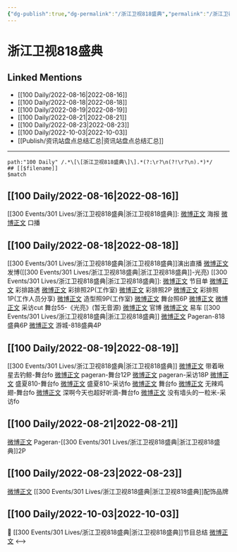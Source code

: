 ```yaml
---
{"dg-publish":true,"dg-permalink":"/浙江卫视818盛典","permalink":"/浙江卫视818盛典/","created":"2022-12-07T16:05:19.000+08:00","updated":"2023-01-04T13:38:40.074+08:00"}
---
```


# 浙江卫视818盛典

## Linked Mentions
- [[100 Daily/2022-08-16\|2022-08-16]]
- [[100 Daily/2022-08-18\|2022-08-18]]
- [[100 Daily/2022-08-19\|2022-08-19]]
- [[100 Daily/2022-08-21\|2022-08-21]]
- [[100 Daily/2022-08-23\|2022-08-23]]
- [[100 Daily/2022-10-03\|2022-10-03]]
- [[Publish/资讯站盘点总结汇总\|资讯站盘点总结汇总]]


---

```expander
path:"100 Daily" /.*\[\[浙江卫视818盛典\]\].*(?:\r?\n(?!\r?\n).*)*/
## [[$filename]]
$match
```
## [[100 Daily/2022-08-16\|2022-08-16]]
[[300 Events/301 Lives/浙江卫视818盛典\|浙江卫视818盛典]]:
[微博正文](https://m.weibo.cn/5766335093/4803030636300749) 海报
[微博正文](https://m.weibo.cn/5766335093/4803039464262405) 口播
## [[100 Daily/2022-08-18\|2022-08-18]]
[[300 Events/301 Lives/浙江卫视818盛典\|浙江卫视818盛典]]演出直播
[微博正文](https://m.weibo.cn/1736988591/4803960362503865) 发博([[300 Events/301 Lives/浙江卫视818盛典\|浙江卫视818盛典]]-光亮)
[[300 Events/301 Lives/浙江卫视818盛典\|浙江卫视818盛典]]:
[微博正文](https://m.weibo.cn/5766335093/4803830921823440) 节目单
[微博正文](https://m.weibo.cn/2110705772/4803769605295338) 彩排路透
[微博正文](https://m.weibo.cn/7478855230/4803747609582688) 彩排照2P(工作室)
[微博正文](https://m.weibo.cn/5766335093/4803768346741780) 彩排照2P
[微博正文](https://m.weibo.cn/1846843604/4803938895535742) 彩排照1P(工作人员分享)
[微博正文](https://m.weibo.cn/7478855230/4803931529809642) 造型照9P(工作室)
[微博正文](https://m.weibo.cn/7478855230/4803961712804453) 舞台照6P
[微博正文](https://m.weibo.cn/3223747774/4803938613987103) [微博正文](https://m.weibo.cn/6466290670/4803959287712407) 采访cut
舞台55-《光亮》(暂无音源)
[微博正文](https://m.weibo.cn/5766335093/4803942708677834) 官博
[微博正文](https://m.weibo.cn/1912222221/4803950668158580) 易车
[[300 Events/301 Lives/浙江卫视818盛典\|浙江卫视818盛典]]
[微博正文](https://m.weibo.cn/7633014126/4803946642933659) Pageran-818盛典6P
[微博正文](https://m.weibo.cn/1801743981/4803931589056396) 游城-818盛典4P
## [[100 Daily/2022-08-19\|2022-08-19]]
[[300 Events/301 Lives/浙江卫视818盛典\|浙江卫视818盛典]]
[微博正文](https://m.weibo.cn/3246571812/4804209297852476) 带着啾星去钓鲸-舞台fo
[微博正文](https://m.weibo.cn/7633014126/4804189299671887) pageran-舞台12P
[微博正文](https://m.weibo.cn/7633014126/4804178964387234) pageran-采访18P
[微博正文](https://m.weibo.cn/5926328192/4803929920242778) 盛夏810-舞台fo
[微博正文](https://m.weibo.cn/5926328192/4804088800480359) 盛夏810-采访fo
[微博正文](https://m.weibo.cn/7633014126/4804123490780170) 舞台fo
[微博正文](https://m.weibo.cn/7495641082/4803996654764990) 无辣鸡翅-舞台fo
[微博正文](https://m.weibo.cn/3123996041/4803995589674991) 深啊今天也超好听滴-舞台fo
[微博正文](https://m.weibo.cn/6341302781/4804111462039622) 没有墙头的一粒米-采访fo

## [[100 Daily/2022-08-21\|2022-08-21]]
[微博正文](https://weibo.com/detail/4804689382868320) Pageran-[[300 Events/301 Lives/浙江卫视818盛典\|浙江卫视818盛典]]2P

## [[100 Daily/2022-08-23\|2022-08-23]]
[微博正文](https://m.weibo.cn/2911940961/4805702504154012) [[300 Events/301 Lives/浙江卫视818盛典\|浙江卫视818盛典]]配饰品牌
## [[100 Daily/2022-10-03\|2022-10-03]]
🌟 [[300 Events/301 Lives/浙江卫视818盛典\|浙江卫视818盛典]]节目总结 [微博正文](https://m.weibo.cn/6466290670/4820520455638250)
<-->